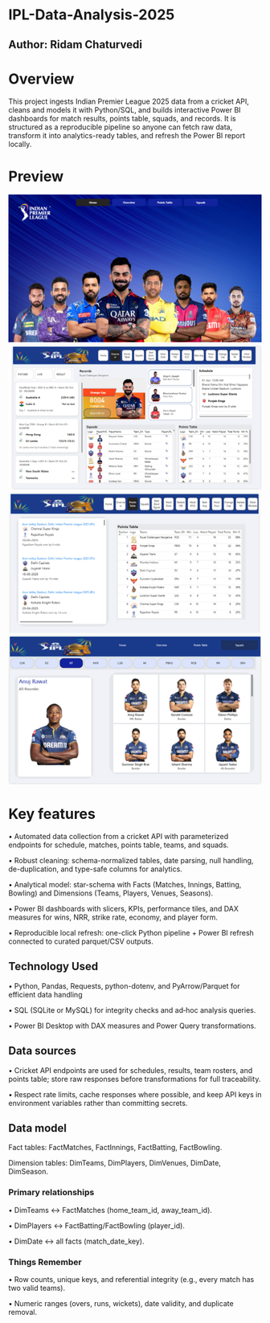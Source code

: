 # IPL-Data-Analysis-2025
## Author: Ridam Chaturvedi
# Overview
This project ingests Indian Premier League 2025 data from a cricket API, cleans and models it with Python/SQL, and builds interactive Power BI dashboards for match results, points table, squads, and records.
It is structured as a reproducible pipeline so anyone can fetch raw data, transform it into analytics-ready tables, and refresh the Power BI report locally.

# Preview
![image  alt](https://github.com/TheSaksham8/IPL-Data-Analysis-2025/blob/61fb9533ecfec1aced38f54cdcac1196d858ce5b/Images/Home1.png)
![image alt](https://github.com/TheSaksham8/IPL-Data-Analysis-2025/blob/fe6890028748c84a3c14be7512e83855fd42a7b9/Images/Overview1.png)
![Logo](https://github.com/TheSaksham8/IPL-Data-Analysis-2025/blob/fe6890028748c84a3c14be7512e83855fd42a7b9/Images/Points%20%20table1.png)
![Logo](https://github.com/TheSaksham8/IPL-Data-Analysis-2025/blob/fe6890028748c84a3c14be7512e83855fd42a7b9/Images/Squads1.png)

# Key features
• Automated data collection from a cricket API with parameterized endpoints for schedule, matches, points table, teams, and squads.

• Robust cleaning: schema-normalized tables, date parsing, null handling, de-duplication, and type-safe columns for analytics.

• Analytical model: star-schema with Facts (Matches, Innings, Batting, Bowling) and Dimensions (Teams, Players, Venues, Seasons).

• Power BI dashboards with slicers, KPIs, performance tiles, and DAX measures for wins, NRR, strike rate, economy, and player form.

• Reproducible local refresh: one-click Python pipeline + Power BI refresh connected to curated parquet/CSV outputs.

## Technology Used
• Python, Pandas, Requests, python-dotenv, and PyArrow/Parquet for efficient data handling

• SQL (SQLite or MySQL) for integrity checks and ad‑hoc analysis queries.

• Power BI Desktop with DAX measures and Power Query transformations.

##  Data sources
• Cricket API endpoints are used for schedules, results, team rosters, and points table; store raw responses before transformations for full traceability.

• Respect rate limits, cache responses where possible, and keep API keys in environment variables rather than committing secrets.

## Data model
Fact tables: FactMatches, FactInnings, FactBatting, FactBowling.

Dimension tables: DimTeams, DimPlayers, DimVenues, DimDate, DimSeason.

### Primary relationships
• DimTeams ↔ FactMatches (home_team_id, away_team_id).

• DimPlayers ↔ FactBatting/FactBowling (player_id).

• DimDate ↔ all facts (match_date_key).

### Things Remember
• Row counts, unique keys, and referential integrity (e.g., every match has two valid teams).

• Numeric ranges (overs, runs, wickets), date validity, and duplicate removal.
